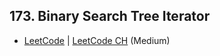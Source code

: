 ## 173. Binary Search Tree Iterator

-  [LeetCode](https://leetcode.com/problems/binary-search-tree-iterator/) | [LeetCode CH](https://leetcode.cn/problems/binary-search-tree-iterator/) (Medium)
